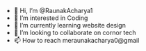 - 👋 Hi, I’m @RaunakAcharya1
- 👀 I’m interested in Coding
- 🌱 I’m currently learning website design
- 💞️ I’m looking to collaborate on cornor tech
- 📫 How to reach meraunakacharya0@gmail

<!---
RaunakAcharya1/RaunakAcharya1 is a ✨ special ✨ repository because its `README.md` (this file) appears on your GitHub profile.
You can click the Preview link to take a look at your changes.
--->
